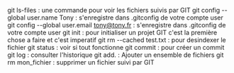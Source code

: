 git ls-files : une commande pour voir les fichiers suivis par GIT
git config --global user.name Tony : s'enregistre dans .gitconfig de votre compte user
git config --global user.email tony@tony.fr : s'enregistre dans .gitconfig de votre compte user
git init : pour initialiser un projet GIT c'est la première chose a faire et c'est imperatif
git rm --cached test.txt : pour desindexer le fichier
git status : voir si tout fonctionne
git commit : pour créer un commit
git log : consulter l'historique
git add. : Ajouter un ensemble de fichiers
git rm mon_fichier : supprimer un fichier suivi par GIT
